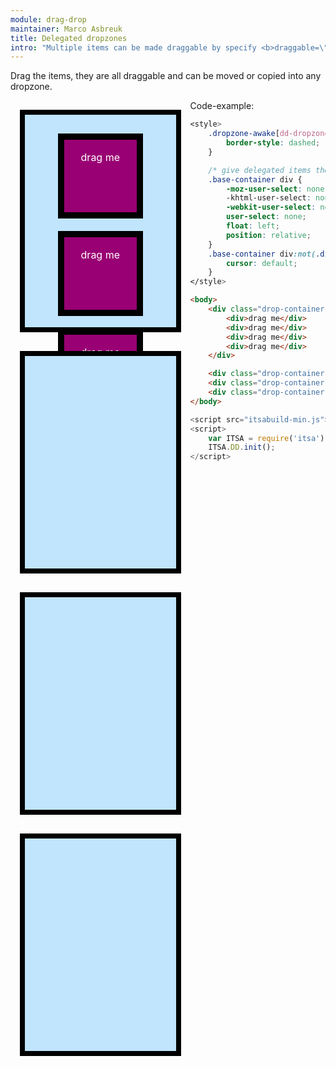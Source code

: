 ```yaml
---
module: drag-drop
maintainer: Marco Asbreuk
title: Delegated dropzones
intro: "Multiple items can be made draggable by specify <b>draggable=\"css-selector\"</b> at a container-Element. Make sure that -when delegate- the delegated items have the same CSS as [draggable] has."
---
```


<style type="text/css">
    .drop-container {
        width: 40%;
        height: 300px;
        border: solid 8px #000;
        background-color: #c0e5fd;
        display: inline-block;
        *display: inline;
        *zoom: 1;
        margin: 15px;
        text-align: center;
        font-size: 17px;
        padding: 20px;
        float: left;
    }
    .drop-container div {
        margin: 10px;
        height: 100px;
        width: 100px;
        background-color: #990073;
        border: 10px solid #000;
        display: inline-block;
        *display: inline;
        *zoom: 1;
        color: #FFF;
        text-align: center;
        font-size: 16px;
        line-height: 1.6em;
        padding: 16px 8px 0;
    }
    .base-container div {
        -moz-user-select: none;
        -khtml-user-select: none;
        -webkit-user-select: none;
        user-select: none;
        float: left;
        position: relative;
    }
    .base-container div:not(.dd-dragging) {
        cursor: default;
    }
    .body-content.module p.spaced {
        margin-top: 690px;
    }
    .dropzone-awake[dz-dropzone] {
        border-style: dashed;
    }
</style>

Drag the items, they are all draggable and can be moved or copied into any dropzone.

<div class="drop-container" plugin-dd="true" dd-draggable="div" dd-dropzone=".drop-container" dd-effect-allowed="all" plugin-dz="true">
    <div>drag me</div>
    <div>drag me</div>
    <div>drag me</div>
    <div>drag me</div>
</div>

<div class="drop-container" plugin-dd="true" dd-draggable="div" dd-dropzone=".drop-container" dd-effect-allowed="all" plugin-dz="true"></div>
<div class="drop-container" plugin-dd="true" dd-draggable="div" dd-dropzone=".drop-container" dd-effect-allowed="all" plugin-dz="true"></div>
<div class="drop-container" plugin-dd="true" dd-draggable="div" dd-dropzone=".drop-container" dd-effect-allowed="all" plugin-dz="true"></div>

<p class="spaced">Code-example:</p>

```css
<style>
    .dropzone-awake[dd-dropzone] {
        border-style: dashed;
    }

    /* give delegated items the same CSS as [draggable]: */
    .base-container div {
        -moz-user-select: none;
        -khtml-user-select: none;
        -webkit-user-select: none;
        user-select: none;
        float: left;
        position: relative;
    }
    .base-container div:not(.dz-dragging) {
        cursor: default;
    }
</style>
```
```html
<body>
    <div class="drop-container" plugin-dd="true" dd-draggable="div" dd-dropzone=".drop-container" dd-effect-allowed="all" plugin-dz="true">
        <div>drag me</div>
        <div>drag me</div>
        <div>drag me</div>
        <div>drag me</div>
    </div>

    <div class="drop-container" plugin-dd="true" dd-draggable="div" dd-dropzone=".drop-container" dd-effect-allowed="all" plugin-dz="true"></div>
    <div class="drop-container" plugin-dd="true" dd-draggable="div" dd-dropzone=".drop-container" dd-effect-allowed="all" plugin-dz="true"></div>
    <div class="drop-container" plugin-dd="true" dd-draggable="div" dd-dropzone=".drop-container" dd-effect-allowed="all" plugin-dz="true"></div>
</body>
```

```js
<script src="itsabuild-min.js"></script>
<script>
    var ITSA = require('itsa');
    ITSA.DD.init();
</script>
```

<script src="../../dist/itsabuild-min.js"></script>
<script>
    var ITSA = require('itsa');
    ITSA.DD.init();
</script>
